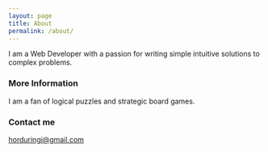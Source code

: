 ```yaml
---
layout: page
title: About
permalink: /about/
---
```


I am a Web Developer with a passion for writing simple intuitive solutions to
complex problems.

### More Information

I am a fan of logical puzzles and strategic board games.

### Contact me

[horduringi@gmail.com](mailto:horduringi@gmail.com)

